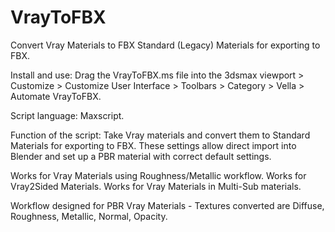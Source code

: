 # VrayToFBX
Convert Vray Materials to FBX Standard (Legacy) Materials for exporting to FBX.

Install and use: 
Drag the VrayToFBX.ms file into the 3dsmax viewport > Customize > Customize User Interface > Toolbars > Category > Vella > Automate VrayToFBX.

Script language:
Maxscript.

Function of the script:
Take Vray materials and convert them to Standard Materials for exporting to FBX. These settings allow direct import into Blender and set up a PBR material with correct default settings.

Works for Vray Materials using Roughness/Metallic workflow.
Works for Vray2Sided Materials.
Works for Vray Materials in Multi-Sub materials.

Workflow designed for PBR Vray Materials - Textures converted are Diffuse, Roughness, Metallic, Normal, Opacity.

